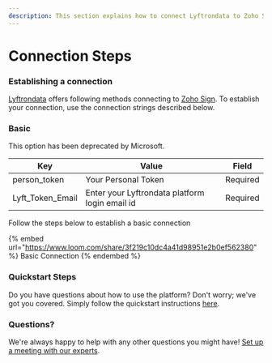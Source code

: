 ```yaml
---
description: This section explains how to connect Lyftrondata to Zoho Sign.
---
```


# Connection Steps

### Establishing a connection

[Lyftrondata](https://www.lyftrondata.com) offers following methods connecting to [Zoho Sign](https://www.lyftrondata.com/integration/marketing-analytics/zoho-sign/). To establish your connection, use the connection strings described below.

### Basic

This option has been deprecated by Microsoft.

| Key                | Value                                          | Field    |
| ------------------ | ---------------------------------------------- | -------- |
| person\_token      | Your Personal Token                            | Required |
| Lyft\_Token\_Email | Enter your Lyftrondata platform login email id | Required |

Follow the steps below to establish a basic connection

{% embed url="https://www.loom.com/share/3f219c10dc4a41d98951e2b0ef562380" %}
Basic Connection
{% endembed %}

### Quickstart Steps

Do you have questions about how to use the platform? Don't worry; we've got you covered. Simply follow the quickstart instructions [here](README.md).

### Questions? <a href="#questions" id="questions"></a>

We're always happy to help with any other questions you might have! [Set up a meeting with our experts](https://www.lyftrondata.com/book-a-meeting/).
